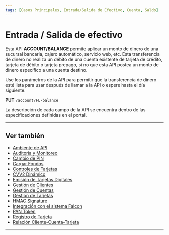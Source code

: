 ```yaml
---
tags: [Casos Principales, Entrada/Salida de Efectivo, Cuenta, Saldo]
---
```


# Entrada / Salida de efectivo

Esta API **ACCOUNT/BALANCE** permite aplicar un monto de dinero de una sucursal bancaria, cajero automático, servicio web, etc. Esta transferencia de dinero no realiza un débito de una cuenta existente de tarjeta de crédito, tarjeta de débito o tarjeta prepago, si no que esta API postea un monto de dinero específico a una cuenta destino.

Use los parámetros de la API para permitir que la transferencia de dinero esté lista para usar después de llamar a la API o espere hasta el día siguiente.

**PUT** `/account/FL-balance`

La descripción de cada campo de la API se encuentra dentro de las especificaciones definidas en el portal.

---

## Ver también

- [Ambiente de API](?path=docs/spanish/casos-principales/ambiente-api.md)
- [Auditoría y Monitoreo](?path=docs/spanish/casos-principales/auditoria.md)
- [Cambio de PIN](?path=docs/spanish/casos-principales/cambio-pin.md)
- [Cargar Fondos](?path=docs/spanish/casos-principales/cargas.md.md)
- [Controles de Tarjetas](?path=docs/spanish/casos-principales/controles-tarjeta.md)
- [CVV2 Dinámico](?path=docs/spanish/casos-principales/cvv-dinamico.md)
- [Emisión de Tarjetas Digitales](?path=docs/spanish/casos-principales/emision-tarjetas.md)
- [Gestión de Clientes](?path=docs/spanish/casos-principales/gestion-clientes.md)
- [Gestión de Cuentas](?path=docs/spanish/casos-principales/gestion-cuentas.md)
- [Gestión de Tarjetas](?path=docs/spanish/casos-principales/gestion-tarjetas.md)
- [HMAC Signature](?path=docs/spanish/casos-principales/hmac.md)
- [Integración con el sistema Falcon](?path=docs/spanish/casos-principales/integracion-falcon.md)
- [PAN Token](?path=docs/spanish/casos-principales/pan-token.md)
- [Registro de Tarjeta](?path=docs/spanish/casos-principales/registro.md)
- [Relación Cliente-Cuenta-Tarjeta](?path=docs/spanish/casos-principales/relacion.md)

---
